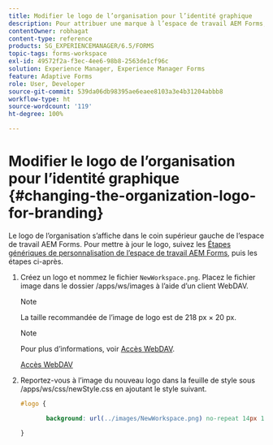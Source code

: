 ```yaml
---
title: Modifier le logo de l’organisation pour l’identité graphique
description: Pour attribuer une marque à l’espace de travail AEM Forms, remplacez le logo par défaut par celui de votre organisation.
contentOwner: robhagat
content-type: reference
products: SG_EXPERIENCEMANAGER/6.5/FORMS
topic-tags: forms-workspace
exl-id: 49572f2a-f3ec-4ee6-98b8-2563de1cf96c
solution: Experience Manager, Experience Manager Forms
feature: Adaptive Forms
role: User, Developer
source-git-commit: 539da06db98395ae6eaee8103a3e4b31204abbb8
workflow-type: ht
source-wordcount: '119'
ht-degree: 100%

---
```


# Modifier le logo de l’organisation pour l’identité graphique {#changing-the-organization-logo-for-branding}

Le logo de l’organisation s’affiche dans le coin supérieur gauche de l’espace de travail AEM Forms. Pour mettre à jour le logo, suivez les [Étapes génériques de personnalisation de l’espace de travail AEM Forms](/help/forms/using/generic-steps-html-workspace-customization.md#generic-steps-for-html-workspace-customization), puis les étapes ci-après.

1. Créez un logo et nommez le fichier `NewWorkspace.png`. Placez le fichier image dans le dossier /apps/ws/images à l’aide d’un client WebDAV.

   >[!NOTE]
   >
   >La taille recommandée de l’image de logo est de 218 px × 20 px.

   >[!NOTE]
   >
   >Pour plus d’informations, voir [Accès WebDAV](https://experienceleague.adobe.com/docs/experience-manager-65/administering/contentmanagement/webdav-access.html?lang=fr).

   [Accès WebDAV](https://experienceleague.adobe.com/docs/experience-manager-65/administering/contentmanagement/webdav-access.html?lang=fr)

1. Reportez-vous à l’image du nouveau logo dans la feuille de style sous /apps/ws/css/newStyle.css en ajoutant le style suivant.

   ```css
   #logo {
   
          background: url(../images/NewWorkspace.png) no-repeat 14px 11px;
   
   }
   ```
